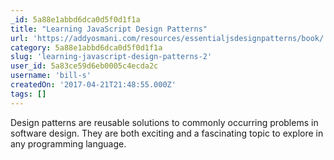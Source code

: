 ```yaml
---
_id: 5a88e1abbd6dca0d5f0d1f1a
title: "Learning JavaScript Design Patterns"
url: 'https://addyosmani.com/resources/essentialjsdesignpatterns/book/'
category: 5a88e1abbd6dca0d5f0d1f1a
slug: 'learning-javascript-design-patterns-2'
user_id: 5a83ce59d6eb0005c4ecda2c
username: 'bill-s'
createdOn: '2017-04-21T21:48:55.000Z'
tags: []
---
```


Design patterns are reusable solutions to commonly occurring problems in software design. They are both exciting and a fascinating topic to explore in any programming language.
